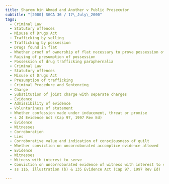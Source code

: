 ```yaml
---
title: Sharom bin Ahmad and Another v Public Prosecutor 
subtitle: "[2000] SGCA 36 / 17\_July\_2000"
tags:
  - Criminal Law
  - Statutory offences
  - Misuse of Drugs Act
  - Trafficking by selling
  - Trafficking by possession
  - Drugs found in flat
  - Whether proof of ownership of flat necessary to prove possession of drugs
  - Raising of presumption of possession
  - Possession of drug trafficking paraphernalia
  - Criminal Law
  - Statutory offences
  - Misuse of Drugs Act
  - Presumption of trafficking
  - Criminal Procedure and Sentencing
  - Charge
  - Substitution of joint charge with separate charges
  - Evidence
  - Admissibility of evidence
  - Voluntariness of statement
  - Whether confession made under inducement, threat or promise
  - s 24 Evidence Act (Cap 97, 1997 Rev Ed)
  - Evidence
  - Witnesses
  - Corroboration
  - Lies
  - Corroborative value and indication of consciousness of guilt
  - Whether conviction on uncorroborated accomplice evidence allowed
  - Evidence
  - Witnesses
  - Witness with interest to serve
  - Conviction on uncorroborated evidence of witness with interest to serve
  - ss 116, illustration (b) & 135 Evidence Act (Cap 97, 1997 Rev Ed)

---
```


